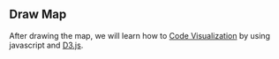 ## Draw Map



After drawing the map, we will learn how to [Code Visualization](data.md) by using javascript and [D3.js](https://d3js.org/).
